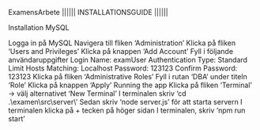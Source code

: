ExamensArbete
|||||| INSTALLATIONSGUIDE ||||||

Installation
MySQL

Logga in på MySQL
Navigera till fliken ‘Administration’
Klicka på fliken ‘Users and Privileges’
Klicka på knappen ‘Add Account’
Fyll i följande användaruppgifter
Login Name: examUser
Authentication Type: Standard
Limit Hosts Matching: Localhost
Password: 123123
Confirm Password: 123123
Klicka på fliken ‘Administrative Roles’
Fyll i rutan ‘DBA’ under titeln ‘Role’
Klicka på knappen ‘Apply’
Running the app
Klicka på fliken ‘Terminal’ → välj alternativet ‘New Terminal’
I terminalen skriv ‘cd .\examen\src\server\’
Sedan skriv ‘node server.js’ för att starta servern
I terminalen klicka på + tecken på höger sidan
I terminalen, skriv ‘npm run start’
